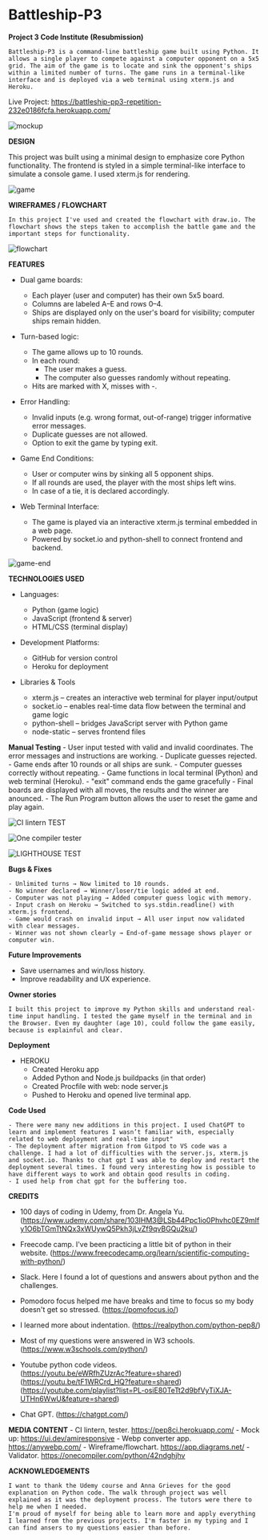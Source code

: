 # Battleship-P3

**Project 3 Code Institute (Resubmission)**

    Battleship-P3 is a command-line battleship game built using Python. It allows a single player to compete against a computer opponent on a 5x5 grid. The aim of the game is to locate and sink the opponent's ships within a limited number of turns. The game runs in a terminal-like interface and is deployed via a web terminal using xterm.js and Heroku.

Live Project: https://battleship-pp3-repetition-232e0186fcfa.herokuapp.com/


![mockup](./assets/images/mockup.png)


**DESIGN**

This project was built using a minimal design to emphasize core Python functionality. The frontend is styled in a simple terminal-like interface to simulate a console game. I used xterm.js for rendering. 

![game](./assets/images/game.png)


**WIREFRAMES / FLOWCHART**

    In this project I've used and created the flowchart with draw.io. The flowchart shows the steps taken to accomplish the battle game and the important steps for functionality.  

![flowchart](./assets/images/flowchart.webp)


**FEATURES**

* Dual game boards:
    - Each player (user and computer) has their own 5x5 board.
    - Columns are labeled A–E and rows 0–4.
    - Ships are displayed only on the user's board for visibility; computer ships remain hidden.

* Turn-based logic:
    - The game allows up to 10 rounds.
    - In each round:
      * The user makes a guess.
      * The computer also guesses randomly without repeating.
    - Hits are marked with X, misses with -. 

* Error Handling:
    - Invalid inputs (e.g. wrong format, out-of-range) trigger informative error messages.
    - Duplicate guesses are not allowed.
    - Option to exit the game by typing exit.

* Game End Conditions:
    - User or computer wins by sinking all 5 opponent ships. 
    - If all rounds are used, the player with the most ships left wins.
    - In case of a tie, it is declared accordingly.

* Web Terminal Interface:
    - The game is played via an interactive xterm.js terminal embedded in a web page.
    - Powered by socket.io and python-shell to connect frontend and backend.

![game-end](./assets/images/game%20end.png)


**TECHNOLOGIES USED**

* Languages:
    - Python (game logic)
    - JavaScript (frontend & server)
    - HTML/CSS (terminal display)

* Development Platforms:
    - GitHub for version control
    - Heroku for deployment

* Libraries & Tools
    - xterm.js – creates an interactive web terminal for player input/output
    - socket.io – enables real-time data flow between the terminal and game logic
    - python-shell – bridges JavaScript server with Python game
    - node-static – serves frontend files


**Manual Testing**
    - User input tested with valid and invalid coordinates. The error messages and instructions are working. 
    - Duplicate guesses rejected.
    - Game ends after 10 rounds or all ships are sunk. 
    - Computer guesses correctly without repeating. 
    - Game functions in local terminal (Python) and web terminal (Heroku). 
    - "exit" command ends the game gracefully
    - Final boards are displayed with all moves, the results and the winner are anounced. 
    - The Run Program button allows the user to reset the game and play again. 


![CI lintern TEST](./assets/images/lintern.png)


![One compiler tester](./assets/images/onecompiler.png)


![LIGHTHOUSE TEST](./assets/images/lighthouse.png)



**Bugs & Fixes**

    - Unlimited turns → Now limited to 10 rounds.
    - No winner declared → Winner/loser/tie logic added at end.
    - Computer was not playing → Added computer guess logic with memory.
    - Input crash on Heroku → Switched to sys.stdin.readline() with xterm.js frontend.
    - Game would crash on invalid input → All user input now validated with clear messages.
    - Winner was not shown clearly → End-of-game message shows player or computer win.

**Future Improvements**

- Save usernames and win/loss history.
- Improve readability and UX experience. 

**Owner stories**

    I built this project to improve my Python skills and understand real-time input handling. I tested the game myself in the terminal and in the Browser. Even my daughter (age 10), could follow the game easily, because is explainful and clear.

**Deployment**

* HEROKU
    - Created Heroku app
    - Added Python and Node.js buildpacks (in that order)
    - Created Procfile with web: node server.js
    - Pushed to Heroku and opened live terminal app. 


**Code Used**

    - There were many new additions in this project. I used ChatGPT to learn and implement features I wasn’t familiar with, especially related to web deployment and real-time input"
    - The deployment after migration from Gitpod to VS code was a challenge. I had a lot of difficulties with the server.js, xterm.js and socket.io. Thanks to chat gpt I was able to deploy and restart the deployment several times. I found very interesting how is possible to have different ways to work and obtain good results in coding. 
    - I used help from chat gpt for the buffering too. 
    

**CREDITS**

- 100 days of coding in Udemy, from Dr. Angela Yu. 
    (https://www.udemy.com/share/103IHM3@LSb44Ppc1io0Phvhc0EZ9mIfy1O6bTGmTtNQx3xWUywQ5Pkh3jLvZf9qvBGQu2ku/)

- Freecode camp. I've been practicing a little bit of python in their website. 
   (https://www.freecodecamp.org/learn/scientific-computing-with-python/)

- Slack. Here I found a lot of questions and answers about python and the challenges. 

- Pomodoro focus helped me have breaks and time to focus so my body doesn't get so stressed. 
    (https://pomofocus.io/)

- I learned more about indentation. 
    (https://realpython.com/python-pep8/)

- Most of my questions were answered in W3 schools. 
    (https://www.w3schools.com/python/)

- Youtube python code videos.  
    (https://youtu.be/eWRfhZUzrAc?feature=shared)
    (https://youtu.be/tF1WRCrd_HQ?feature=shared)
    (https://youtube.com/playlist?list=PL-osiE80TeTt2d9bfVyTiXJA-UTHn6WwU&feature=shared)

- Chat GPT. 
    (https://chatgpt.com/)


**MEDIA CONTENT**
    - CI lintern, tester. https://pep8ci.herokuapp.com/
    - Mock up: https://ui.dev/amiresponsive
    - Webp converter app. https://anywebp.com/
    - Wireframe/flowchart. https://app.diagrams.net/
    - Validator. https://onecompiler.com/python/42ndghjhv


**ACKNOWLEDGEMENTS**

    I want to thank the Udemy course and Anna Grieves for the good explanation on Python code. The walk through project was well explained as it was the deployment process. The tutors were there to help me when I needed. 
    I'm proud of myself for being able to learn more and apply everything I learned from the previous projects. I'm faster in my typing and I can find ansers to my questions easier than before. 
